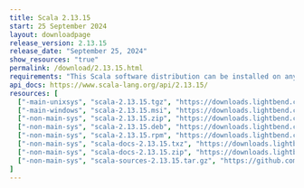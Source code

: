 ```yaml
---
title: Scala 2.13.15
start: 25 September 2024
layout: downloadpage
release_version: 2.13.15
release_date: "September 25, 2024"
show_resources: "true"
permalink: /download/2.13.15.html
requirements: "This Scala software distribution can be installed on any Unix-like or Windows system. It requires Java 8 or later, available <a href='https://www.java.com/'>here</a>."
api_docs: https://www.scala-lang.org/api/2.13.15/
resources: [
  ["-main-unixsys", "scala-2.13.15.tgz", "https://downloads.lightbend.com/scala/2.13.15/scala-2.13.15.tgz", "Mac OS X, Unix, Cygwin", "23.36M"],
  ["-main-windows", "scala-2.13.15.msi", "https://downloads.lightbend.com/scala/2.13.15/scala-2.13.15.msi", "Windows (msi installer)", "137.94M"],
  ["-non-main-sys", "scala-2.13.15.zip", "https://downloads.lightbend.com/scala/2.13.15/scala-2.13.15.zip", "Windows", "23.40M"],
  ["-non-main-sys", "scala-2.13.15.deb", "https://downloads.lightbend.com/scala/2.13.15/scala-2.13.15.deb", "Debian", "664.03M"],
  ["-non-main-sys", "scala-2.13.15.rpm", "https://downloads.lightbend.com/scala/2.13.15/scala-2.13.15.rpm", "RPM package", "138.18M"],
  ["-non-main-sys", "scala-docs-2.13.15.txz", "https://downloads.lightbend.com/scala/2.13.15/scala-docs-2.13.15.txz", "API docs", "61.67M"],
  ["-non-main-sys", "scala-docs-2.13.15.zip", "https://downloads.lightbend.com/scala/2.13.15/scala-docs-2.13.15.zip", "API docs", "117.96M"],
  ["-non-main-sys", "scala-sources-2.13.15.tar.gz", "https://github.com/scala/scala/archive/v2.13.15.tar.gz", "Sources", "7.8M"]
]
---
```

